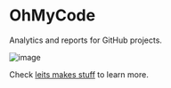 # OhMyCode

Analytics and reports for GitHub projects.

![image](https://user-images.githubusercontent.com/12017826/110159000-c70ce200-7df2-11eb-9838-ce3fc14285f8.png)

Check [leits makes stuff](https://leits.substack.com) to learn more.
